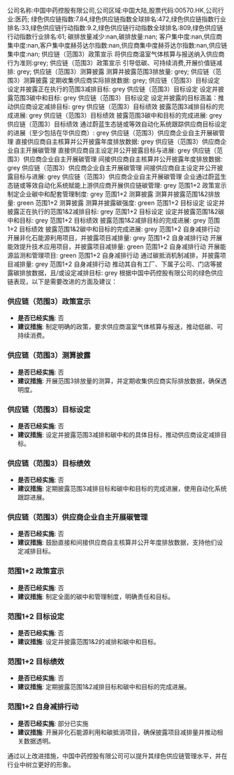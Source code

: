 公司名称:中国中药控股有限公司,公司区域:中国大陆,股票代码:00570.HK,公司行业:医药;        绿色供应链指数:7.84,绿色供应链指数全球排名:472,绿色供应链指数行业排名:33,绿色供应链行动指数:9.2,绿色供应链行动指数全球排名:809,绿色供应链行动指数行业排名:61;        碳排放量减少:nan,碳排放量:nan;        客户集中度:nan,供应商集中度:nan,客户集中度赫芬达尔指数:nan,供应商集中度赫芬达尔指数:nan,供应链集中度:nan;        供应链（范围3）政策宣示 将供应商温室气体核算与报送纳入供应商行为准则:grey;        供应链（范围3）政策宣示 引导低碳、可持续消费,开展价值链减排: grey;        供应链（范围3）测算披露 测算并披露范围3排放量: grey;        供应链（范围3）测算披露 定期收集供应商实际排放数据: grey;        供应链（范围3）目标设定 设定并披露正在执行的范围3减排目标: grey        供应链（范围3）目标设定 设定并披露范围3碳中和目标: grey        供应链（范围3）目标设定 设定并披露的目标涵盖：推动供应商设定减排目标: grey        供应链（范围3）目标绩效 披露范围3减排目标的完成进展: grey        供应链（范围3）目标绩效 披露范围3碳中和目标的完成进展: grey        供应链（范围3）目标绩效 通过蔚蓝生态链或等效自动化系统跟踪供应商目标设定的进展（至少包括在华供应商）: grey        供应链（范围3）供应商企业自主开展碳管理 直接供应商自主核算并公开披露年度排放数据: grey        供应链（范围3）供应商企业自主开展碳管理 直接供应商自主设定并公开披露目标与进展: grey        供应链（范围3）供应商企业自主开展碳管理 间接供应商自主核算并公开披露年度排放数据: grey        供应链（范围3）供应商企业自主开展碳管理 间接供应商自主设定并公开披露目标与进展: grey        供应链（范围3）供应商企业自主开展碳管理 企业通过蔚蓝生态链或等效自动化系统赋能上游供应商开展供应链碳管理: grey        范围1+2 政策宣示 制定企业碳中和配套管理制度: grey        范围1+2 测算披露 测算并披露范围1&2排放量: green        范围1+2 测算披露 测算并披露碳强度: green        范围1+2 目标设定 设定并披露正在执行的范围1&2减排目标: grey        范围1+2 目标设定 设定并披露范围1&2碳中和目标: grey        范围1+2 目标绩效 披露范围1&2减排目标的完成进展: grey        范围1+2 目标绩效 披露范围1&2碳中和目标的完成进展: grey        范围1+2 自身减排行动 开展非化石能源利用项目，并披露项目减排量: grey        范围1+2 自身减排行动 开展能效提升技术应用项目，并披露项目减排量: green        范围1+2 自身减排行动 开展能源监测和管理项目: green        范围1+2 自身减排行动 通过碳抵消机制减排，并披露项目减排量: grey        范围1+2 自身减排行动 推动其自有工厂、下属子公司、门店等披露碳排放数据，且/或设定减排目标: grey
根据中国中药控股有限公司的绿色供应链表现，以下是需要改进的方面及建议：

### 供应链（范围3）政策宣示
- **是否已经实施**: 否
- **建议措施**: 制定明确的政策，要求供应商温室气体核算与报送，推动低碳、可持续消费。

### 供应链（范围3）测算披露
- **是否已经实施**: 否
- **建议措施**: 开展范围3排放量的测算，并定期收集供应商实际排放数据，确保透明度。

### 供应链（范围3）目标设定
- **是否已经实施**: 否
- **建议措施**: 设定并披露范围3减排和碳中和的具体目标，推动供应商设定减排目标。

### 供应链（范围3）目标绩效
- **是否已经实施**: 否
- **建议措施**: 定期披露范围3减排目标和碳中和目标的完成进展，使用自动化系统跟踪进展。

### 供应链（范围3）供应商企业自主开展碳管理
- **是否已经实施**: 否
- **建议措施**: 鼓励直接和间接供应商自主核算并公开年度排放数据，支持他们设定减排目标。

### 范围1+2 政策宣示
- **是否已经实施**: 否
- **建议措施**: 制定全面的碳中和管理制度，明确责任和目标。

### 范围1+2 目标设定
- **是否已经实施**: 否
- **建议措施**: 设定并披露范围1&2的减排和碳中和目标。

### 范围1+2 目标绩效
- **是否已经实施**: 否
- **建议措施**: 定期披露范围1&2减排目标和碳中和目标的完成进展。

### 范围1+2 自身减排行动
- **是否已经实施**: 部分已实施
- **建议措施**: 开展非化石能源利用和碳抵消项目，确保披露项目减排量并推动相关数据透明。

通过以上改进措施，中国中药控股有限公司可以提升其绿色供应链管理水平，并在行业中树立更好的形象。